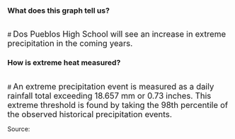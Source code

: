 ### What does this graph tell us?
<br>
# <span style="font-size:18px;">Dos Pueblos High School will see an increase in extreme precipitation in the coming years.</span>
<br>

### How is extreme heat measured?

<br>
# <span style="font-size:18px;">An extreme precipitation event is measured as a daily rainfall total exceeding 18.657 mm or 0.73 inches. This extreme threshold is found by taking the 98th percentile of the observed historical precipitation events.</span>

Source:

